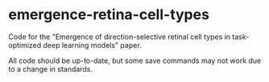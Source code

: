 # emergence-retina-cell-types
Code for the "Emergence of direction-selective retinal cell types in task-optimized deep learning models" paper.

All code should be up-to-date, but some save commands may not work due to a change in standards.
